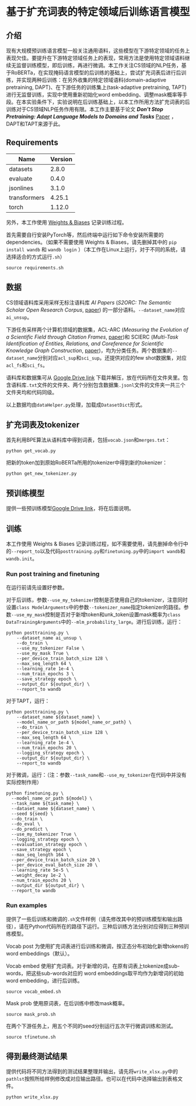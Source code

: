 # 基于扩充词表的特定领域后训练语言模型
## 介绍
现有大规模预训练语言模型一般关注通用语料，这些模型在下游特定领域的任务上表现欠佳。要提升在下游特定领域任务上的表现，常用方法是使用特定领域语料继续无监督训练模型，即后训练，再进行微调。本工作关注CS领域的NLP任务，基于RoBERTa，在实现掩码语言模型的后训练的基础上，尝试扩充词表后进行后训练，并实现两种后训练：在另外收集的特定领域语料(domain-adaptive pretraining, DAPT)、在下游任务的训练集上(task-adaptive pretraining, TAPT)进行无监督训练，实现中使用重新初始化word embedding、调整mask概率等手段。在本实验条件下，实验说明在后训练基础上，以本工作所用方法扩充词表的后训练对于CS领域NLP任务作用有限。本工作主要基于论文 ***Don't Stop Pretraining: Adapt Language Models to Domains and Tasks*** [Paper](https://arxiv.org/abs/2004.10964) ，DAPT和TAPT来源于此。

## Requirements
|Name|Version|
|---------|-----|
|datasets|2.8.0|
|evaluate|0.4.0|
|jsonlines|3.1.0|
|transformers|4.25.1|
|torch|1.12.0|

另外，本工作使用 [Weights & Biases](https://wandb.ai/site) 记录训练过程。

首先需要自行安装PyTorch等，然后终端中运行如下命令安装所需要的dependencies。（如果不需要使用 Weights & Biases，请先删掉其中的 `pip install wandb` 和 `wandb login` ）（本工作在Linux上运行，对于不同的系统，请选择适合的方式运行`.sh`）
```
source requirements.sh
```

## 数据
CS领域语料库采用采样无标注语料库 *AI Papers* (*S2ORC: The Semantic Scholar Open Research Corpus*, [paper](https://arxiv.org/abs/1911.02782)) 的一部分语料。`--dataset_name`对应`ai_unsup`。

下游任务采样两个计算机领域的数据集，ACL-ARC (*Measuring the Evolution of a Scientific Field through Citation Frames*, [paper](https://aclanthology.org/Q18-1028/))和 SCIERC (*Multi-Task Identification of Entities, Relations, and Coreference for Scientific Knowledge Graph Construction*, [paper](https://arxiv.org/abs/1808.09602v1))，均为分类任务。两个数据集的`--dataset_name`分别对应`acl_sup`和`sci_sup`。还提供对应的few shot数据集，对应`acl_fs`和`sci_fs`。

语料库和数据集可从 [Google Drive link](https://drive.google.com/drive/folders/1xWHB5sXWe7L8I6UENroexo4PAoaFBocX?usp=share_link) 下载并解压，放在代码所在文件夹里。包含语料库`.txt`文件的文件夹、两个分别包含数据集`.jsonl`文件的文件夹一共三个文件夹均和代码同级。

以上数据均由`dataHelper.py`处理，加载成`DatasetDict`形式。

## 扩充词表及tokenizer
首先利用BPE算法从语料库中得到词表，包括`vocab.json`和`merges.txt`：
```
python get_vocab.py
```
把新的token加到原始RoBERTa所用的tokenizer中得到新的tokenizer：
```
python get_new_tokenizer.py
```

## 预训练模型
提供一些预训练模型[Google Drive link](https://drive.google.com/drive/folders/1L76Csml-jStahFMuWWAroE3EuL_FO2TK?usp=share_link)，将在后面说明。

## 训练
本工作使用 Weights & Biases 记录训练过程，如不需要使用，请先删掉命令行中的`--report_to`以及代码`posttraining.py`和`finetuning.py`中的`import wandb`和`wandb.init`。

### Run post training and finetuning
在运行前请先设置好参数。

对于后训练，参数`--use_my_tokenizer`控制是否使用自己的tokenizer，注意同时设置`class ModelArguments`中的参数`--tokenizer_name`指定tokenizer的路径。参数`--use_my_mask`控制是否对于新增token和unk_token设置mask概率为`class DataTrainingArguments`中的`--mlm_probability_large`。进行后训练，运行：
```
python posttraining.py \
    --dataset_name ai_unsup \
    --do_train \
    --use_my_tokenizer False \
    --use_my_mask True \
    --per_device_train_batch_size 128 \
    --max_seq_length 64 \
    --learning_rate 1e-4 \
    --num_train_epochs 3 \
    --save_strategy epoch \
    --output_dir ${output_dir} \
    --report_to wandb
```

对于TAPT，运行：
```
python posttraining.py \
	--dataset_name ${dataset_name} \
	--model_name_or_path ${model_name_or_path} \
	--do_train \
	--per_device_train_batch_size 128 \
	--max_seq_length 64 \
	--learning_rate 1e-4 \
	--num_train_epochs 20 \
	--logging_strategy epoch \
	--output_dir ${output_dir} \
	--report_to wandb
```

对于微调，运行：（注：参数`--task_name`和`--use_my_tokenizer`在代码中并没有实际控制作用）
```
python finetuning.py \
  --model_name_or_path ${model} \
  --task_name ${task_name} \
  --dataset_name ${dataset_name} \
  --seed ${seed} \
  --do_train \
  --do_eval \
  --do_predict \
  --use_my_tokenizer True \
  --logging_strategy epoch \
  --evaluation_strategy epoch \
  --save_strategy epoch \
  --max_seq_length 164 \
  --per_device_train_batch_size 20 \
  --per_device_eval_batch_size 20 \
  --learning_rate 5e-5 \
  --weight_decay 1e-2 \
  --num_train_epochs 20 \
  --output_dir ${output_dir} \
  --report_to wandb
```

### Run examples
提供了一些后训练和微调的`.sh`文件样例（请先修改其中的预训练模型和输出路径），请在Python代码所在的路径下运行。三种后训练方法分别对应得到三种预训练模型。

Vocab post 为使用扩充词表进行后训练和微调，按正态分布初始化新增tokens的word embeddings（默认）。

Vocab embed 使用扩充词表。对于新增的词，在原有词表上tokenize成sub-words，把这些sub-words对应的 word embeddings取平均作为新增词的初始word embedding，进行后训练。
```
source vocab_embed.sh
```
Mask prob 使用原词表，在后训练中修改mask概率。
```
source mask_prob.sh
```
在两个下游任务上，用五个不同的seed分别运行五次平行微调训练和测试。
```
source tfinetune.sh
```

## 得到最终测试结果
提供代码将不同方法得到的测试结果整理并输出，请先将`write_xlsx.py`中的`pathlst`按照所给样例修改成对应输出路径。也可以在代码中选择输出到表格文件。
```
python write_xlsx.py
```
